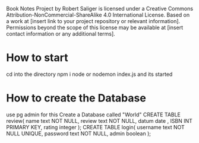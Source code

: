 Book Notes Project by Robert Saliger is licensed under a Creative Commons Attribution-NonCommercial-ShareAlike 4.0 International License.
Based on a work at [insert link to your project repository or relevant information].
Permissions beyond the scope of this license may be available at [insert contact information or any additional terms].


# How to start
cd into the directory 
npm i 
node or nodemon index.js
and its started 

# How to create the Database 
use pg admin for this 
Create a Database called "World"
CREATE TABLE review(
name text NOT NULL,
	review text NOT NULL,
	datum date ,
	ISBN INT PRIMARY KEY,
	rating  integer
);
CREATE TABLE login(
	username text NOT NULL UNIQUE,
	password text NOT NULL,
	admin boolean
);
